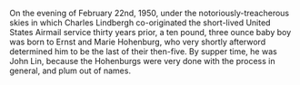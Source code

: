 On the evening of February 22nd, 1950, under the notoriously-treacherous skies in which Charles Lindbergh co-originated the short-lived United States Airmail service thirty years prior, a ten pound, three ounce baby boy was born to Ernst and Marie Hohenburg, who very shortly afterword determined him to be the last of their then-five. By supper time, he was John Lin, because the Hohenburgs were very done with the process in general, and plum out of names.